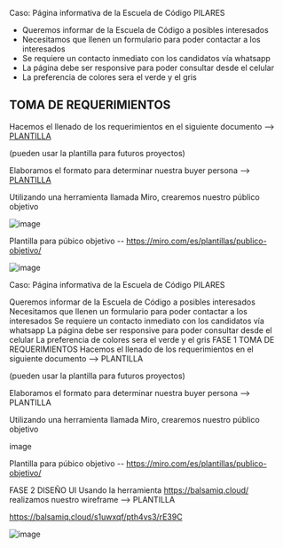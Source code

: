 Caso: Página informativa de la Escuela de Código PILARES
* Queremos informar de la Escuela de Código a posibles interesados
* Necesitamos que llenen un formulario para poder contactar a los interesados
* Se requiere un contacto inmediato con los candidatos vía whatsapp
* La página debe ser responsive para poder consultar desde el celular
* La preferencia de colores sera el verde y el gris
 
 ## TOMA DE REQUERIMIENTOS 
 Hacemos el llenado de los requerimientos en el siguiente documento --> [PLANTILLA](./1.-Reqierimientos.doc)
 
(pueden usar la plantilla para futuros proyectos)

Elaboramos el formato para determinar nuestra buyer persona --> [PLANTILLA](./2.-persona.pdf)

Utilizando una herramienta llamada Miro, crearemos nuestro público objetivo 

![image](https://user-images.githubusercontent.com/91554777/161871996-34895938-93cc-47e9-83f5-f431c8652de6.png)

Plantilla para púbico objetivo -- https://miro.com/es/plantillas/publico-objetivo/


![image](https://user-images.githubusercontent.com/101212784/162014458-055e3ded-116a-40cf-a0da-ccfce21a4ac6.png)

Caso: Página informativa de la Escuela de Código PILARES

Queremos informar de la Escuela de Código a posibles interesados
Necesitamos que llenen un formulario para poder contactar a los interesados
Se requiere un contacto inmediato con los candidatos vía whatsapp
La página debe ser responsive para poder consultar desde el celular
La preferencia de colores sera el verde y el gris
FASE 1 TOMA DE REQUERIMIENTOS
Hacemos el llenado de los requerimientos en el siguiente documento --> PLANTILLA

(pueden usar la plantilla para futuros proyectos)

Elaboramos el formato para determinar nuestra buyer persona --> PLANTILLA

Utilizando una herramienta llamada Miro, crearemos nuestro público objetivo

image

Plantilla para púbico objetivo -- https://miro.com/es/plantillas/publico-objetivo/

FASE 2 DISEÑO
UI
Usando la herramienta https://balsamiq.cloud/ realizamos nuestro wireframe --> PLANTILLA

https://balsamiq.cloud/s1uwxqf/pth4vs3/rE39C

![image](https://user-images.githubusercontent.com/101212784/162453885-ff03cb8a-8b66-443d-afbe-429d1e60fdf4.png)


